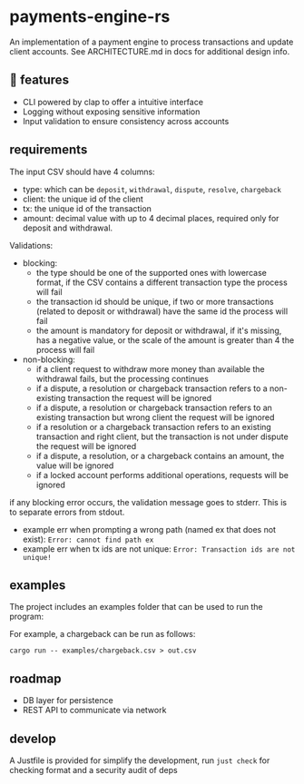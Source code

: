 # payments-engine-rs
An implementation of a payment engine to process transactions and update client accounts. See ARCHITECTURE.md in docs for additional design info.


## :rocket: features 
- CLI powered by clap to offer a intuitive interface
- Logging without exposing sensitive information
- Input validation to ensure consistency across accounts

## requirements 

The input CSV should have 4 columns:
- type: which can be `deposit`, `withdrawal`, `dispute`, `resolve`, `chargeback`
- client: the unique id of the client
- tx: the unique id of the transaction
- amount: decimal value with up to 4 decimal places, required only for deposit and withdrawal. 

Validations:

- blocking:
  - the type should be one of the supported ones with lowercase format, if the CSV contains a different transaction type the process will fail
  - the transaction id should be unique, if two or more transactions (related to deposit or withdrawal) have the same id the process will fail
  - the amount is mandatory for deposit or withdrawal, if it's missing, has a negative value, or the scale of the amount is greater than 4 the process will fail
- non-blocking:
  - if a client request to withdraw more money than available the withdrawal fails, but the processing continues
  - if a dispute, a resolution or chargeback transaction refers to a non-existing transaction the request will be ignored
  - if a dispute, a resolution or chargeback transaction refers to an existing transaction but wrong client the request will be ignored
  - if a resolution or a chargeback transaction refers to an existing transaction and right client, but the transaction is not under dispute the request will be ignored
  - if a dispute, a resolution, or a chargeback contains an amount, the value will be ignored
  - if a locked account performs additional operations, requests will be ignored

if any blocking error occurs, the validation message goes to stderr. This is to separate errors from stdout.

- example err when prompting a wrong path (named ex that does not exist): `Error: cannot find path ex`
- example err when tx ids are not unique: `Error: Transaction ids are not unique!`


## examples

The project includes an examples folder that can be used to run the program:

For example, a chargeback can be run as follows:

`cargo run -- examples/chargeback.csv > out.csv`

## roadmap
- DB layer for persistence
- REST API to communicate via network

## develop

A Justfile is provided for simplify the development, run `just check` for checking format and a security audit of deps
